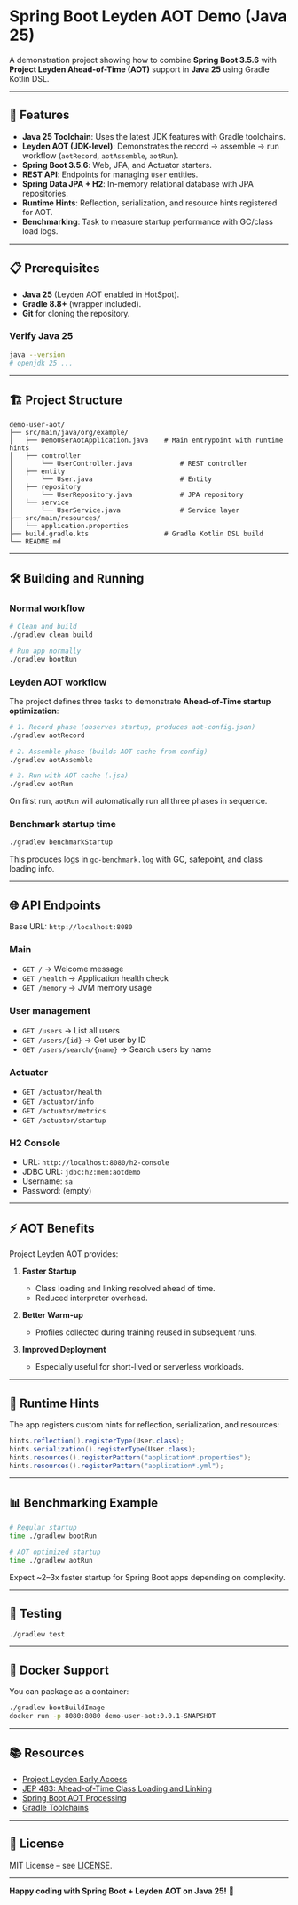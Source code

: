 # Spring Boot Leyden AOT Demo (Java 25)

A demonstration project showing how to combine **Spring Boot 3.5.6** with **Project Leyden Ahead-of-Time (AOT)** support in **Java 25** using Gradle Kotlin DSL.

---

## 🚀 Features

- **Java 25 Toolchain**: Uses the latest JDK features with Gradle toolchains.
- **Leyden AOT (JDK-level)**: Demonstrates the record → assemble → run workflow (`aotRecord`, `aotAssemble`, `aotRun`).
- **Spring Boot 3.5.6**: Web, JPA, and Actuator starters.
- **REST API**: Endpoints for managing `User` entities.
- **Spring Data JPA + H2**: In-memory relational database with JPA repositories.
- **Runtime Hints**: Reflection, serialization, and resource hints registered for AOT.
- **Benchmarking**: Task to measure startup performance with GC/class load logs.

---

## 📋 Prerequisites

- **Java 25** (Leyden AOT enabled in HotSpot).
- **Gradle 8.8+** (wrapper included).
- **Git** for cloning the repository.

### Verify Java 25

```bash
java --version
# openjdk 25 ...
````

---

## 🏗️ Project Structure

```
demo-user-aot/
├── src/main/java/org/example/
│   ├── DemoUserAotApplication.java    # Main entrypoint with runtime hints
│   ├── controller
│       └── UserController.java            # REST controller
│   ├── entity
│       └── User.java                      # Entity
│   ├── repository
│       └── UserRepository.java            # JPA repository   
│   └── service
│       └── UserService.java               # Service layer    
├── src/main/resources/
│   └── application.properties
├── build.gradle.kts                   # Gradle Kotlin DSL build
└── README.md
```

---

## 🛠️ Building and Running

### Normal workflow

```bash
# Clean and build
./gradlew clean build

# Run app normally
./gradlew bootRun
```

### Leyden AOT workflow

The project defines three tasks to demonstrate **Ahead-of-Time startup optimization**:

```bash
# 1. Record phase (observes startup, produces aot-config.json)
./gradlew aotRecord

# 2. Assemble phase (builds AOT cache from config)
./gradlew aotAssemble

# 3. Run with AOT cache (.jsa)
./gradlew aotRun
```

On first run, `aotRun` will automatically run all three phases in sequence.

### Benchmark startup time

```bash
./gradlew benchmarkStartup
```

This produces logs in `gc-benchmark.log` with GC, safepoint, and class loading info.

---

## 🌐 API Endpoints

Base URL: `http://localhost:8080`

### Main

* `GET /` → Welcome message
* `GET /health` → Application health check
* `GET /memory` → JVM memory usage

### User management

* `GET /users` → List all users
* `GET /users/{id}` → Get user by ID
* `GET /users/search/{name}` → Search users by name

### Actuator

* `GET /actuator/health`
* `GET /actuator/info`
* `GET /actuator/metrics`
* `GET /actuator/startup`

### H2 Console

* URL: `http://localhost:8080/h2-console`
* JDBC URL: `jdbc:h2:mem:aotdemo`
* Username: `sa`
* Password: (empty)

---

## ⚡ AOT Benefits

Project Leyden AOT provides:

1. **Faster Startup**

    * Class loading and linking resolved ahead of time.
    * Reduced interpreter overhead.

2. **Better Warm-up**

    * Profiles collected during training reused in subsequent runs.

3. **Improved Deployment**

    * Especially useful for short-lived or serverless workloads.

---

## 🔧 Runtime Hints

The app registers custom hints for reflection, serialization, and resources:

```java
hints.reflection().registerType(User.class);
hints.serialization().registerType(User.class);
hints.resources().registerPattern("application*.properties");
hints.resources().registerPattern("application*.yml");
```

---

## 📊 Benchmarking Example

```bash
# Regular startup
time ./gradlew bootRun

# AOT optimized startup
time ./gradlew aotRun
```

Expect ~2–3x faster startup for Spring Boot apps depending on complexity.

---

## 🧪 Testing

```bash
./gradlew test
```

---

## 🐳 Docker Support

You can package as a container:

```bash
./gradlew bootBuildImage
docker run -p 8080:8080 demo-user-aot:0.0.1-SNAPSHOT
```

---

## 📚 Resources

* [Project Leyden Early Access](https://openjdk.org/projects/leyden/)
* [JEP 483: Ahead-of-Time Class Loading and Linking](https://openjdk.org/jeps/483)
* [Spring Boot AOT Processing](https://docs.spring.io/spring-boot/docs/current/reference/html/native-image.html#aot)
* [Gradle Toolchains](https://docs.gradle.org/current/userguide/toolchains.html)

---

## 📝 License

MIT License – see [LICENSE](LICENSE).

---

**Happy coding with Spring Boot + Leyden AOT on Java 25!** 🎉
